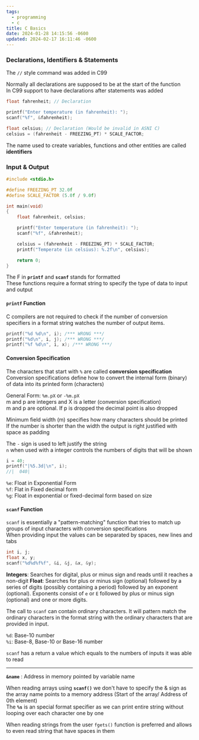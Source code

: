 ```yaml
---
tags:
  - programming
  - c
title: C Basics
date: 2024-01-28 14:15:56 -0600
updated: 2024-02-17 16:11:46 -0600
---
```


### Declarations, Identifiers & Statements

The `//` style command was added in C99

Normally all declarations are supposed to be at the start of the function  
In C99 support to have declarations after statements was added

```c
float fahrenheit; // Declaration

printf("Enter temperature (in fahrenheit): ");
scanf("%f", &fahrenheit);

float celsius; // Declaration (Would be invalid in ASNI C)
celsius = (fahrenheit - FREEZING_PT) * SCALE_FACTOR;
```

The name used to create variables, functions and other entities are called **identifiers**

### Input & Output

```c
#include <stdio.h>

#define FREEZING_PT 32.0f
#define SCALE_FACTOR (5.0f / 9.0f)

int main(void)
{
    float fahrenheit, celsius;

    printf("Enter temperature (in fahrenheit): ");
    scanf("%f", &fahrenheit);

    celsius = (fahrenheit - FREEZING_PT) * SCALE_FACTOR;
    printf("Temperate (in celsius): %.2f\n", celsius);

    return 0;
}
```

The F in **`printf`** and **`scanf`** stands for formatted  
These functions require a format string to specify the type of data to input and output  

#### `printf` Function

C compilers are not required to check if the number of conversion specifiers in a format string watches the number of output items.

```c
printf("%d %d\n", i); /*** WRONG ***/
printf("%d\n", i, j); /*** WRONG ***/
printf("%f %d\n", i, x); /*** WRONG ***/
```

#### Conversion Specification

The characters that start with `%` are called **conversion specification**  
Conversion specifications define how to convert the internal form (binary) of data into its printed form (characters)

General Form: `%m.pX` or `-%m.pX`  
m and p are integers and X is a letter (conversion specification)  
m and p are optional. If p is dropped the decimal point is also dropped  

Minimum field width (m) specifies how many characters should be printed  
If the number is shorter than the width the output is right justified with space as padding  

The `-` sign is used to left justify the string  
`n` when used with a integer controls the numbers of digits that will be shown  

```c
i = 40;
printf("|%5.3d|\n", i);
//|  040|
```

`%e`: Float in Exponential Form  
`%f`: Flat in Fixed decimal form  
`%g`: Float in exponential or fixed-decimal form based on size

#### `scanf` Function

`scanf` is essentially a "pattern-matching" function that tries to match up groups of input characters with conversion specifications  
When providing input the values can be separated by spaces, new lines and tabs

```c
int i, j;
float x, y;
scanf("%d%d%f%f", &i, &j, &x, &y);
```

**Integers**: Searches for digital, plus or minus sign and reads until it reaches a non-digit
**Float**: Searches for plus or minus sign (optional) followed by a series of digits (possibly containing a period) followed by an exponent (optional). Exponents consist of `e` or `E` followed by plus or minus sign (optional) and one or more digits.

The call to `scanf` can contain ordinary characters. It will pattern match the ordinary characters in the format string with the ordinary characters that are provided in input.

`%d`: Base-10 number  
`%i`: Base-8, Base-10 or Base-16 number

`scanf` has a return a value which equals to the numbers of inputs it was able to read  

---

**`&name`** : Address in memory pointed by variable name

When reading arrays using **`scanf()`** we don't have to specify the & sign as the array name points to a memory address (Start of the array/ Address of 0th element)  
The **`%s`** is an special format specifier as we can print entire string without looping over each character one by one

When reading strings from the user `fgets()` function is preferred and allows to even read string that have spaces in them
